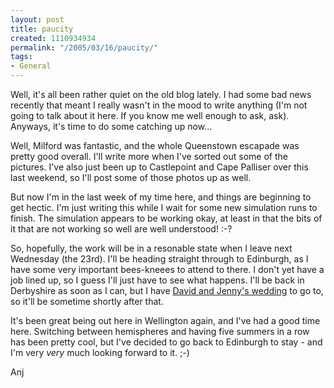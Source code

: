 ```yaml
---
layout: post
title: paucity
created: 1110934934
permalink: "/2005/03/16/paucity/"
tags:
- General
---
```

Well, it's all been rather quiet on the old blog lately.  I had some bad news recently that meant I really wasn't in the mood to write anything (I'm not going to talk about it here.  If you know me well enough to ask, ask).  Anyways, it's time to do some catching up now...
<!--break-->
Well, Milford was fantastic, and the whole Queenstown escapade was pretty good overall.  I'll write more when I've sorted out some of the pictures.  I've also just been up to Castlepoint and Cape Palliser over this last weekend, so I'll post some of those photos up as well.

But now I'm in the last week of my time here, and things are beginning to get hectic.  I'm just writing this while I wait for some new simulation runs to finish.  The simulation appears to be working okay, at least in that the bits of it that are not working so well are well understood!  :-?

So, hopefully, the work will be in a resonable state when I leave next Wednesday (the 23rd).  I'll be heading straight through to Edinburgh, as I have some very important bees-kneees to attend to there.  I don't yet have a job lined up, so I guess I'll just have to see what happens.  I'll be back in Derbyshire as soon as I can, but I have [David and Jenny's wedding](http://www.daveandjen.co.uk) to go to, so it'll be sometime shortly after that.

It's been great being out here in Wellington again, and I've had a good time here.  Switching between hemispheres and having five summers in a row has been pretty cool, but I've decided to go back to Edinburgh to stay - and I'm very _very_ much looking forward to it. ;-)

Anj 
